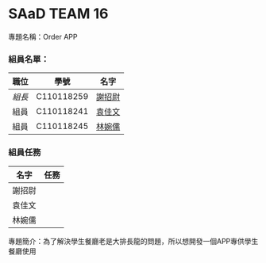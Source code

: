 # SAaD TEAM 16

專題名稱：Order APP

### 組員名單：
|職位|學號|名字|
|:--:|:--:|:--:|
|*組長*|C110118259|[謝招尉](https://github.com/WEI0527/C11118259)|
|組員|C110118241|[袁佳文]()|
|組員|C110118245|[林婉儒]()|

###  組員任務
|名字|任務|
|:--:|:--:|
|謝招尉| |
|袁佳文| |
|林婉儒| |

專題簡介：為了解決學生餐廳老是大排長龍的問題，所以想開發一個APP專供學生餐廳使用
